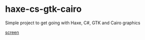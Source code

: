 # haxe-cs-gtk-cairo
Simple project to get going with Haxe, C#, GTK and Cairo graphics

[screen](screen.png?raw=true "screen")
